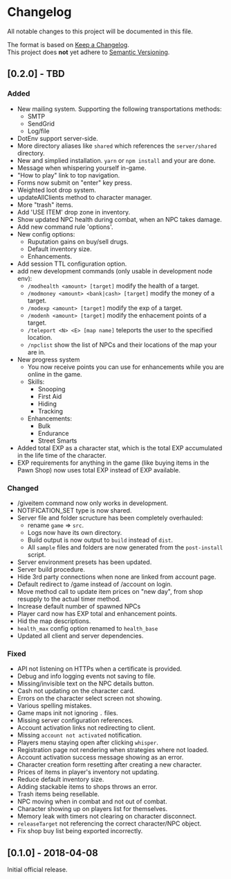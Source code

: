 # Changelog
All notable changes to this project will be documented in this file.

The format is based on [Keep a Changelog](http://keepachangelog.com/en/1.0.0/).   
This project does **not** yet adhere to [Semantic Versioning](http://semver.org/spec/v2.0.0.html).

## [0.2.0] - TBD 
### Added   
- New mailing system.
    Supporting the following transportations methods:
    - SMTP
    - SendGrid
    - Log/file
- DotEnv support server-side.
- More directory aliases like `shared` which references the `server/shared` directory.
- New and simplied installation. `yarn` or `npm install` and your are done.
- Message when whispering yourself in-game.
- "How to play" link to top navigation.
- Forms now submit on "enter" key press.
- Weighted loot drop system.
- updateAllClients method to character manager.
- More "trash" items.
- Add 'USE ITEM' drop zone in inventory.
- Show updated NPC health during combat, when an NPC takes damage.
- Add new command rule 'options'.
- New config options:
    - Ruputation gains on buy/sell drugs.
    - Default inventory size.
    - Enhancements.
- Add session TTL configuration option.
- add new development commands (only usable in development node env):
    - `/modhealth <amount> [target]` modify the health of a target.
    - `/modmoney <amount> <bank|cash> [target]` modify the money of a target.
    - `/modexp <amount> [target]` modify the exp of a target.
    - `/modenh <amount> [target]` modify the enhacement points of a target.
    - `/teleport <N> <E> [map name]` teleports the user to the specified location.
    - `/npclist` show the list of NPCs and their locations of the map your are in.
- New progress system
    - You now receive points you can use for enhancements while you are online in the game.
    - Skills:
        - Snooping
        - First Aid
        - Hiding
        - Tracking
    - Enhancements:
        - Bulk
        - Endurance
        - Street Smarts
- Added total EXP as a character stat, which is the total EXP accumulated in the life time of the character.
- EXP requirements for anything in the game (like buying items in the Pawn Shop) now uses total EXP instead of EXP available.

### Changed   
- /giveitem command now only works in development.
- NOTIFICATION_SET type is now shared.
- Server file and folder scructure has been completely overhauled:
    - rename `game` => `src`.
    - Logs now have its own directory.
    - Build output is now output to `build` instead of `dist`.
    - All `sample` files and folders are now generated from the `post-install` script.
- Server environment presets has been updated.
- Server build procedure.
- Hide 3rd party connections when none are linked from account page.
- Default redirect to /game instead of /account on login.
- Move method call to update item prices on "new day", from shop resupply to the actual timer method.
- Increase default number of spawned NPCs
- Player card now has EXP total and enhancement points.
- Hid the map descriptions.
- `health_max` config option renamed to `health_base`
- Updated all client and server dependencies.

### Fixed   
- API not listening on HTTPs when a certificate is provided.
- Debug and info logging events not saving to file.
- Missing/invisible text on the NPC details button.
- Cash not updating on the character card.
- Errors on the character select screen not showing.
- Various spelling mistakes.
- Game maps init not ignoring `.` files.
- Missing server configuration references.
- Account activation links not redirecting to client.
- Missing `account not activated` notification.
- Players menu staying open after clicking `whisper`.
- Registration page not rendering when strategies where not loaded.
- Account activation success message showing as an error.
- Character creation form resetting after creating a new character.
- Prices of items in player's inventory not updating.
- Reduce default inventory size.
- Adding stackable items to shops throws an error.
- Trash items being resellable.
- NPC moving when in combat and not out of combat.
- Character showing up on players list for themselves.
- Memory leak with timers not clearing on character disconnect.
- `releaseTarget` not referencing the correct character/NPC object.
- Fix shop buy list being exported incorrectly.


## [0.1.0] - 2018-04-08   
Initial official release.